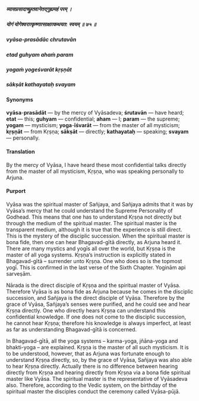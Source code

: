 ##### व्यासप्रसादाच्छ्रुतवानेतद्गुह्यमहं परम् ।
##### योगं योगेश्वरात्कृष्णात्साक्षात्कथयत: स्वयम् ॥ ७५ ॥

##### vyāsa-prasādāc chrutavān
##### etad guhyam ahaṁ param
##### yogaṁ yogeśvarāt kṛṣṇāt
##### sākṣāt kathayataḥ svayam

#### Synonyms

**vyāsa**-**prasādāt** — by the mercy of Vyāsadeva; **śrutavān** — have heard; **etat** — this; **guhyam** — confidential; **aham** — I; **param** — the supreme; **yogam** — mysticism; **yoga**-**īśvarāt** — from the master of all mysticism; **kṛṣṇāt** — from Kṛṣṇa; **sākṣāt** — directly; **kathayataḥ** — speaking; **svayam** — personally.

#### Translation

By the mercy of Vyāsa, I have heard these most confidential talks directly from the master of all mysticism, Kṛṣṇa, who was speaking personally to Arjuna.

#### Purport

Vyāsa was the spiritual master of Sañjaya, and Sañjaya admits that it was by Vyāsa’s mercy that he could understand the Supreme Personality of Godhead. This means that one has to understand Kṛṣṇa not directly but through the medium of the spiritual master. The spiritual master is the transparent medium, although it is true that the experience is still direct. This is the mystery of the disciplic succession. When the spiritual master is bona fide, then one can hear Bhagavad-gītā directly, as Arjuna heard it. There are many mystics and yogīs all over the world, but Kṛṣṇa is the master of all yoga systems. Kṛṣṇa’s instruction is explicitly stated in Bhagavad-gītā – surrender unto Kṛṣṇa. One who does so is the topmost yogī. This is confirmed in the last verse of the Sixth Chapter. Yoginām api sarveṣām.

Nārada is the direct disciple of Kṛṣṇa and the spiritual master of Vyāsa. Therefore Vyāsa is as bona fide as Arjuna because he comes in the disciplic succession, and Sañjaya is the direct disciple of Vyāsa. Therefore by the grace of Vyāsa, Sañjaya’s senses were purified, and he could see and hear Kṛṣṇa directly. One who directly hears Kṛṣṇa can understand this confidential knowledge. If one does not come to the disciplic succession, he cannot hear Kṛṣṇa; therefore his knowledge is always imperfect, at least as far as understanding Bhagavad-gītā is concerned.

In Bhagavad-gītā, all the yoga systems – karma-yoga, jñāna-yoga and bhakti-yoga – are explained. Kṛṣṇa is the master of all such mysticism. It is to be understood, however, that as Arjuna was fortunate enough to understand Kṛṣṇa directly, so, by the grace of Vyāsa, Sañjaya was also able to hear Kṛṣṇa directly. Actually there is no difference between hearing directly from Kṛṣṇa and hearing directly from Kṛṣṇa via a bona fide spiritual master like Vyāsa. The spiritual master is the representative of Vyāsadeva also. Therefore, according to the Vedic system, on the birthday of the spiritual master the disciples conduct the ceremony called Vyāsa-pūjā.